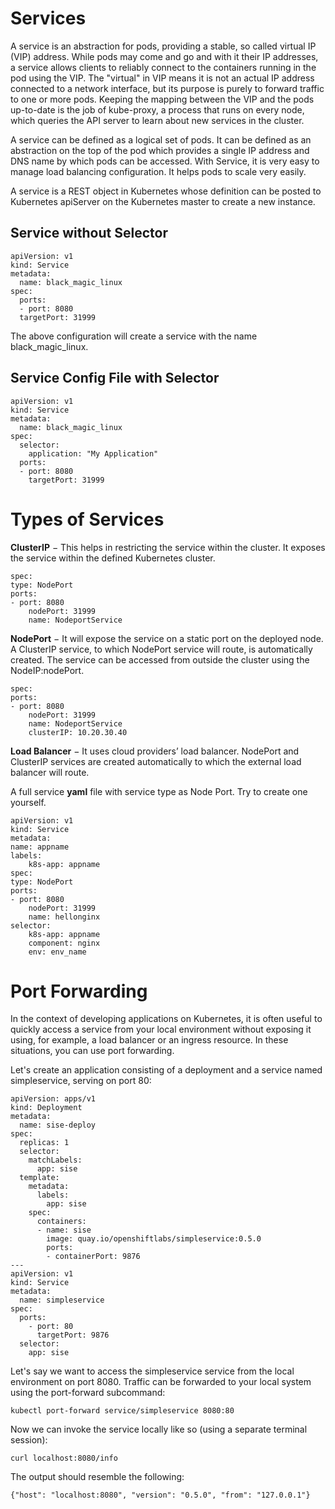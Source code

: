 # Services

A service is an abstraction for pods, providing a stable, so called virtual IP (VIP) address. While pods may come and go and with it their IP addresses, a service allows clients to reliably connect to the containers running in the pod using the VIP. The "virtual" in VIP means it is not an actual IP address connected to a network interface, but its purpose is purely to forward traffic to one or more pods. Keeping the mapping between the VIP and the pods up-to-date is the job of kube-proxy, a process that runs on every node, which queries the API server to learn about new services in the cluster.


A service can be defined as a logical set of pods. It can be defined as an abstraction on the top of the pod which provides a single IP address and DNS name by which pods can be accessed. With Service, it is very easy to manage load balancing configuration. It helps pods to scale very easily.

A service is a REST object in Kubernetes whose definition can be posted to Kubernetes apiServer on the Kubernetes master to create a new instance.


## Service without Selector

    apiVersion: v1
    kind: Service
    metadata:
      name: black_magic_linux
    spec:
      ports:
      - port: 8080
      targetPort: 31999

The above configuration will create a service with the name black_magic_linux.


## Service Config File with Selector

    apiVersion: v1
    kind: Service
    metadata:
      name: black_magic_linux
    spec:
      selector:
        application: "My Application" 
      ports:
      - port: 8080
        targetPort: 31999

# Types of Services

**ClusterIP** − This helps in restricting the service within the cluster. It exposes the service within the defined Kubernetes cluster.

    spec:
    type: NodePort
    ports:
    - port: 8080
        nodePort: 31999
        name: NodeportService

**NodePort** − It will expose the service on a static port on the deployed node. A ClusterIP service, to which NodePort service will route, is automatically created. The service can be accessed from outside the cluster using the NodeIP:nodePort.

    spec:
    ports:
    - port: 8080
        nodePort: 31999
        name: NodeportService
        clusterIP: 10.20.30.40

**Load Balancer** − It uses cloud providers’ load balancer. NodePort and ClusterIP services are created automatically to which the external load balancer will route.

A full service **yaml** file with service type as Node Port. Try to create one yourself.

    apiVersion: v1
    kind: Service
    metadata:
    name: appname
    labels:
        k8s-app: appname
    spec:
    type: NodePort
    ports:
    - port: 8080
        nodePort: 31999
        name: hellonginx
    selector:
        k8s-app: appname
        component: nginx
        env: env_name

# Port Forwarding

In the context of developing applications on Kubernetes, it is often useful to quickly access a service from your local environment without exposing it using, for example, a load balancer or an ingress resource. In these situations, you can use port forwarding.

Let's create an application consisting of a deployment and a service named simpleservice, serving on port 80:

    apiVersion: apps/v1
    kind: Deployment
    metadata:
      name: sise-deploy
    spec:
      replicas: 1
      selector:
        matchLabels:
          app: sise
      template:
        metadata:
          labels:
            app: sise
        spec:
          containers:
          - name: sise
            image: quay.io/openshiftlabs/simpleservice:0.5.0
            ports:
            - containerPort: 9876
    ---
    apiVersion: v1
    kind: Service
    metadata:
      name: simpleservice
    spec:
      ports:
        - port: 80
          targetPort: 9876
      selector:
        app: sise

Let's say we want to access the simpleservice service from the local environment on port 8080. Traffic can be forwarded to your local system using the port-forward subcommand:

    kubectl port-forward service/simpleservice 8080:80

Now we can invoke the service locally like so (using a separate terminal session):

    curl localhost:8080/info

The output should resemble the following:

    {"host": "localhost:8080", "version": "0.5.0", "from": "127.0.0.1"}